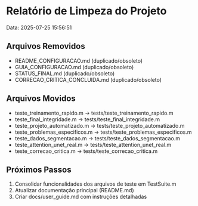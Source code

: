 # Relatório de Limpeza do Projeto

Data: 2025-07-25 15:56:51

## Arquivos Removidos

- README_CONFIGURACAO.md (duplicado/obsoleto)
- GUIA_CONFIGURACAO.md (duplicado/obsoleto)
- STATUS_FINAL.md (duplicado/obsoleto)
- CORRECAO_CRITICA_CONCLUIDA.md (duplicado/obsoleto)

## Arquivos Movidos

- teste_treinamento_rapido.m → tests/teste_treinamento_rapido.m
- teste_final_integridade.m → tests/teste_final_integridade.m
- teste_projeto_automatizado.m → tests/teste_projeto_automatizado.m
- teste_problemas_especificos.m → tests/teste_problemas_especificos.m
- teste_dados_segmentacao.m → tests/teste_dados_segmentacao.m
- teste_attention_unet_real.m → tests/teste_attention_unet_real.m
- teste_correcao_critica.m → tests/teste_correcao_critica.m

## Próximos Passos

1. Consolidar funcionalidades dos arquivos de teste em TestSuite.m
2. Atualizar documentação principal (README.md)
3. Criar docs/user_guide.md com instruções detalhadas
